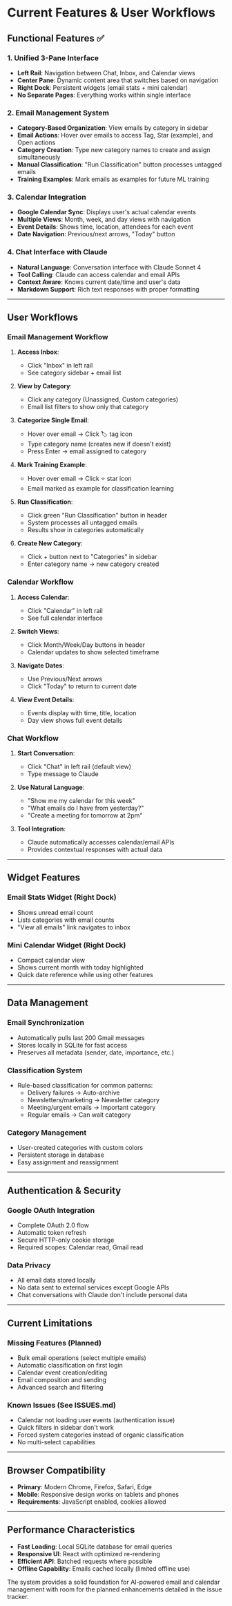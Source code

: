 # Current Features & User Workflows

## Functional Features ✅

### 1. **Unified 3-Pane Interface**
- **Left Rail**: Navigation between Chat, Inbox, and Calendar views
- **Center Pane**: Dynamic content area that switches based on navigation
- **Right Dock**: Persistent widgets (email stats + mini calendar)
- **No Separate Pages**: Everything works within single interface

### 2. **Email Management System**
- **Category-Based Organization**: View emails by category in sidebar
- **Email Actions**: Hover over emails to access Tag, Star (example), and Open actions
- **Category Creation**: Type new category names to create and assign simultaneously  
- **Manual Classification**: "Run Classification" button processes untagged emails
- **Training Examples**: Mark emails as examples for future ML training

### 3. **Calendar Integration**
- **Google Calendar Sync**: Displays user's actual calendar events
- **Multiple Views**: Month, week, and day views with navigation
- **Event Details**: Shows time, location, attendees for each event
- **Date Navigation**: Previous/next arrows, "Today" button

### 4. **Chat Interface with Claude**
- **Natural Language**: Conversation interface with Claude Sonnet 4
- **Tool Calling**: Claude can access calendar and email APIs
- **Context Aware**: Knows current date/time and user's data
- **Markdown Support**: Rich text responses with proper formatting

---

## User Workflows

### **Email Management Workflow**

1. **Access Inbox**:
   - Click "Inbox" in left rail
   - See category sidebar + email list

2. **View by Category**:
   - Click any category (Unassigned, Custom categories)
   - Email list filters to show only that category

3. **Categorize Single Email**:
   - Hover over email → Click 🏷️ tag icon
   - Type category name (creates new if doesn't exist)
   - Press Enter → email assigned to category

4. **Mark Training Example**:
   - Hover over email → Click ⭐ star icon  
   - Email marked as example for classification learning

5. **Run Classification**:
   - Click green "Run Classification" button in header
   - System processes all untagged emails
   - Results show in categories automatically

6. **Create New Category**:
   - Click + button next to "Categories" in sidebar
   - Enter category name → new category created

### **Calendar Workflow**

1. **Access Calendar**:
   - Click "Calendar" in left rail
   - See full calendar interface

2. **Switch Views**:
   - Click Month/Week/Day buttons in header
   - Calendar updates to show selected timeframe

3. **Navigate Dates**:
   - Use Previous/Next arrows
   - Click "Today" to return to current date

4. **View Event Details**:
   - Events display with time, title, location
   - Day view shows full event details

### **Chat Workflow**

1. **Start Conversation**:
   - Click "Chat" in left rail (default view)
   - Type message to Claude

2. **Use Natural Language**:
   - "Show me my calendar for this week"
   - "What emails do I have from yesterday?"
   - "Create a meeting for tomorrow at 2pm"

3. **Tool Integration**:
   - Claude automatically accesses calendar/email APIs
   - Provides contextual responses with actual data

---

## Widget Features

### **Email Stats Widget (Right Dock)**
- Shows unread email count
- Lists categories with email counts
- "View all emails" link navigates to inbox

### **Mini Calendar Widget (Right Dock)**  
- Compact calendar view
- Shows current month with today highlighted
- Quick date reference while using other features

---

## Data Management

### **Email Synchronization**
- Automatically pulls last 200 Gmail messages
- Stores locally in SQLite for fast access
- Preserves all metadata (sender, date, importance, etc.)

### **Classification System**
- Rule-based classification for common patterns:
  - Delivery failures → Auto-archive
  - Newsletters/marketing → Newsletter category
  - Meeting/urgent emails → Important category
  - Regular emails → Can wait category

### **Category Management**
- User-created categories with custom colors
- Persistent storage in database
- Easy assignment and reassignment

---

## Authentication & Security

### **Google OAuth Integration**
- Complete OAuth 2.0 flow
- Automatic token refresh
- Secure HTTP-only cookie storage
- Required scopes: Calendar read, Gmail read

### **Data Privacy**
- All email data stored locally
- No data sent to external services except Google APIs
- Chat conversations with Claude don't include personal data

---

## Current Limitations

### **Missing Features** (Planned)
- Bulk email operations (select multiple emails)
- Automatic classification on first login
- Calendar event creation/editing
- Email composition and sending
- Advanced search and filtering

### **Known Issues** (See ISSUES.md)
- Calendar not loading user events (authentication issue)
- Quick filters in sidebar don't work
- Forced system categories instead of organic classification
- No multi-select capabilities

---

## Browser Compatibility

- **Primary**: Modern Chrome, Firefox, Safari, Edge
- **Mobile**: Responsive design works on tablets and phones
- **Requirements**: JavaScript enabled, cookies allowed

---

## Performance Characteristics

- **Fast Loading**: Local SQLite database for email queries
- **Responsive UI**: React with optimized re-rendering
- **Efficient API**: Batched requests where possible
- **Offline Capability**: Emails cached locally (limited offline use)

The system provides a solid foundation for AI-powered email and calendar management with room for the planned enhancements detailed in the issue tracker.